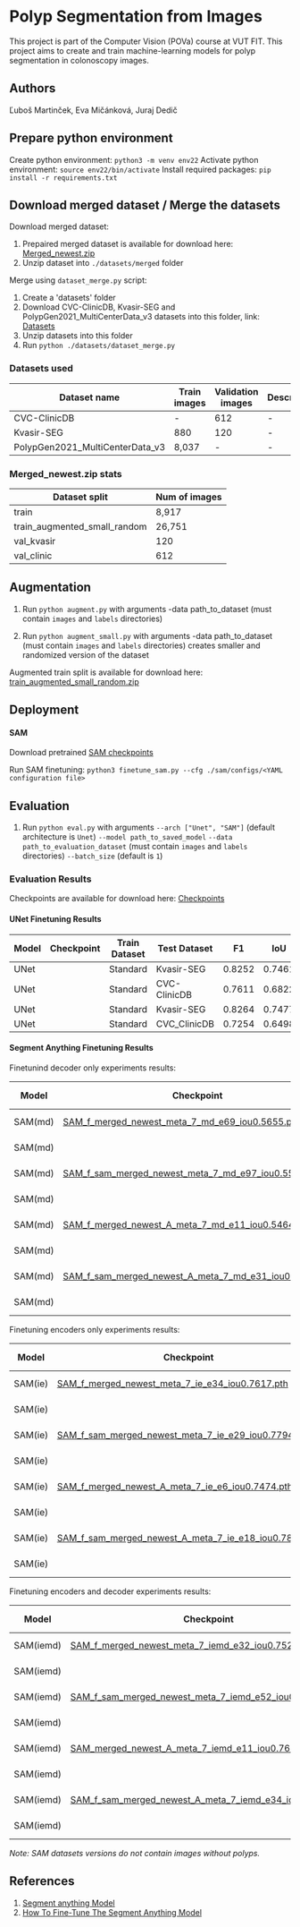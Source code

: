 # Polyp Segmentation from Images

This project is part of the Computer Vision (POVa) course at VUT FIT. This project aims to create and train machine-learning models for polyp segmentation in colonoscopy images.

## Authors

Ľuboš Martinček, Eva Mičánková, Juraj Dedič

## Prepare python environment

Create python environment:
`python3 -m venv env22`
Activate python environment:
`source env22/bin/activate`
Install required packages:
`pip install -r requirements.txt`

## Download merged dataset / Merge the datasets

Download merged dataset:

1. Prepaired merged dataset is available for download here: [Merged_newest.zip](https://drive.google.com/file/d/19frkLsWn46HJgc64ti7FWDLZoXbDune5/view?usp=drive_link)
2. Unzip dataset into `./datasets/merged` folder

Merge using `dataset_merge.py` script:

1. Create a 'datasets' folder
2. Download CVC-ClinicDB, Kvasir-SEG and PolypGen2021_MultiCenterData_v3 datasets into this folder, link: [Datasets](https://drive.google.com/drive/folders/1TE8Di181fkII9du4kxLZe7V6_ZjY3o20?usp=drive_link)
3. Unzip datasets into this folder
4. Run `python ./datasets/dataset_merge.py`

### Datasets used

<!-- table -->

| Dataset name                    | Train images | Validation images | Description |
| ------------------------------- | ------------ | ----------------- | ----------- |
| CVC-ClinicDB                    | -            | 612               | -           |
| Kvasir-SEG                      | 880          | 120               | -           |
| PolypGen2021_MultiCenterData_v3 | 8,037        | -                 | -           |

### Merged_newest.zip stats

<!-- table -->

| Dataset split                | Num of images |
| ---------------------------- | ------------- |
| train                        | 8,917         |
| train_augmented_small_random | 26,751        |
| val_kvasir                   | 120           |
| val_clinic                   | 612           |

## Augmentation

1. Run `python augment.py` with arguments
   -data path_to_dataset (must contain `images` and `labels` directories)

2. Run `python augment_small.py` with arguments
   -data path_to_dataset (must contain `images` and `labels` directories) creates smaller and randomized version of the dataset

Augmented train split is available for download here: [train_augmented_small_random.zip](https://drive.google.com/file/d/1q9Q1o15nKnhKeSsZ_K2x6lEJGZm8t6I-/view?usp=drive_link)

## Deployment

#### SAM

Download pretrained [SAM checkpoints](https://github.com/facebookresearch/segment-anything?tab=readme-ov-file#model-checkpoints)

Run SAM finetuning:
`python3 finetune_sam.py --cfg ./sam/configs/<YAML configuration file>`

## Evaluation

1. Run `python eval.py` with arguments
   `--arch ["Unet", "SAM"]` (default architecture is `Unet`)
   `--model path_to_saved_model`
   `--data path_to_evaluation_dataset` (must contain `images` and `labels` directories)
   `--batch_size` (default is `1`)

### Evaluation Results

Checkpoints are available for download here: [Checkpoints](https://drive.google.com/drive/folders/1oSuGKIIHufZv7Mifya1xgN3rmqlcPPwl?usp=drive_link)

#### UNet Finetuning Results

<!-- table -->

| Model | Checkpoint | Train Dataset | Test Dataset | F1     | IoU    | Description |
| ----- | ---------- | ------------- | ------------ | ------ | ------ | ----------- |
| UNet  |            | Standard      | Kvasir-SEG   | 0.8252 | 0.7461 | 4 epochs    |
| UNet  |            | Standard      | CVC-ClinicDB | 0.7611 | 0.6822 | 4 epochs    |
| UNet  |            | Standard      | Kvasir-SEG   | 0.8264 | 0.7477 | 10 epochs   |
| UNet  |            | Standard      | CVC_ClinicDB | 0.7254 | 0.6498 | 10 epochs   |

#### Segment Anything Finetuning Results

Finetunind decoder only experiments results:

<!-- table -->

| Model   | Checkpoint                                                                                                                                     | Train Dataset | Test Dataset | F1     | IoU    | Description |
| ------- | ---------------------------------------------------------------------------------------------------------------------------------------------- | ------------- | ------------ | ------ | ------ | ----------- |
| SAM(md) | [SAM_f_merged_newest_meta_7_md_e69_iou0.5655.pth](https://drive.google.com/file/d/1213oLXWgeDYt9kXu3ZUJxOzcMVpkYVe-/view?usp=drive_link)       | Standard      | Kvasir-SEG   | 0.7422 | 0.6481 | 69 epochs   |
| SAM(md) |                                                                                                                                                | Standard      | CVC-ClinicDB | 0.6869 | 0.6014 |             |
| SAM(md) | [SAM_f_sam_merged_newest_meta_7_md_e97_iou0.5541.pth](https://drive.google.com/file/d/1vLQfT2lj2w02e3GCxVInJUs1Ul_WFs97/view?usp=drive_link)   | Standard SAM  | Kvasir-SEG   | 0.7757 | 0.6896 | 97 epochs   |
| SAM(md) |                                                                                                                                                | Standard SAM  | CVC-ClinicDB | 0.6661 | 0.5859 |             |
| SAM(md) | [SAM_f_merged_newest_A_meta_7_md_e11_iou0.5464.pth](https://drive.google.com/file/d/1nV1gkicSD1Ss0rHZQ_cMK3PwEoN9_lqR/view?usp=drive_link)     | Augmented     | Kvasir-SEG   | 0.7444 | 0.6530 | 11 epochs   |
| SAM(md) |                                                                                                                                                | Augmented     | CVC-ClinicDB | 0.6720 | 0.5896 |             |
| SAM(md) | [SAM_f_sam_merged_newest_A_meta_7_md_e31_iou0.5566.pth](https://drive.google.com/file/d/1jw9TyfcWLbPigz78bqqPJbq7EXuZB2xM/view?usp=drive_link) | Augmented SAM | Kvasir-SEG   | 0.7687 | 0.6851 | 31 epochs   |
| SAM(md) |                                                                                                                                                | Augmented SAM | CVC-ClinicDB | 0.6528 | 0.5766 |             |

Finetuning encoders only experiments results:

<!-- table -->

| Model   | Checkpoint                                                                                                                                     | Train Dataset | Test Dataset | F1     | IoU    | Description |
| ------- | ---------------------------------------------------------------------------------------------------------------------------------------------- | ------------- | ------------ | ------ | ------ | ----------- |
| SAM(ie) | [SAM_f_merged_newest_meta_7_ie_e34_iou0.7617.pth](https://drive.google.com/file/d/1W5aEcjeNHR0tV9KEPIGs7YTiPahtZ1F4/view?usp=drive_link)       | Standard      | Kvasir-SEG   | 0.8787 | 0.8102 | 34 epochs   |
| SAM(ie) |                                                                                                                                                | Standard      | CVC-ClinicDB | 0.8386 | 0.7685 |             |
| SAM(ie) | [SAM_f_sam_merged_newest_meta_7_ie_e29_iou0.7794.pth](https://drive.google.com/file/d/1KIvbLZOZXCnDrjxVhx9OBK0FnxIuF1-O/view?usp=drive_link)   | Standard SAM  | Kvasir-SEG   | 0.8807 | 0.8147 | 29 epochs   |
| SAM(ie) |                                                                                                                                                | Standard SAM  | CVC-ClinicDB | 0.8590 | 0.7896 |             |
| SAM(ie) | [SAM_f_merged_newest_A_meta_7_ie_e6_iou0.7474.pth](https://drive.google.com/file/d/14Y6wAPnX--ou-JArU_2FB7Fk2aB5ld52/view?usp=drive_link)      | Augmented     | Kvasir-SEG   | 0.8597 | 0.7843 | 6 epochs    |
| SAM(ie) |                                                                                                                                                | Augmented     | CVC-ClinicDB | 0.8431 | 0.7650 |             |
| SAM(ie) | [SAM_f_sam_merged_newest_A_meta_7_ie_e18_iou0.7855.pth](https://drive.google.com/file/d/1XUaK04B22O11jl2aqlaJvEVdSM9AQjwJ/view?usp=drive_link) | Augmented SAM | Kvasir-SEG   | 0.8837 | 0.8166 | 18 epochs   |
| SAM(ie) |                                                                                                                                                | Augmented SAM | CVC-ClinicDB | 0.8659 | 0.7975 |             |

Finetuning encoders and decoder experiments results:

<!-- table -->

| Model     | Checkpoint                                                                                                                                       | Train Dataset | Test Dataset | F1     | IoU    | Description |
| --------- | ------------------------------------------------------------------------------------------------------------------------------------------------ | ------------- | ------------ | ------ | ------ | ----------- |
| SAM(iemd) | [SAM_f_merged_newest_meta_7_iemd_e32_iou0.7528.pt](https://drive.google.com/file/d/1aoLrisNZO8-CoK_QRq_jOa2JiP3UBaCc/view?usp=drive_link)        | Standard      | Kvasir-SEG   | 0.8803 | 0.8172 | 32 epochs   |
| SAM(iemd) |                                                                                                                                                  | Standard      | CVC-ClinicDB | 0.8206 | 0.7527 |             |
| SAM(iemd) | [SAM_f_sam_merged_newest_meta_7_iemd_e52_iou0.7848.pth](https://drive.google.com/file/d/1b6_VULKrvRkLOHWvVXCldgIYkWuJGnYt/view?usp=drive_link)   | Standard SAM  | Kvasir-SEG   | 0.8801 | 0.8178 | 52 epochs   |
| SAM(iemd) |                                                                                                                                                  | Standard SAM  | CVC-ClinicDB | 0.8541 | 0.7886 |             |
| SAM(iemd) | [SAM_merged_newest_A_meta_7_iemd_e11_iou0.7632.pth](https://drive.google.com/file/d/1HnMYQobFkQnpMJrbQHTSCGCsQZWtTAb7/view?usp=drive_link)       | Augmented     | Kvasir-SEG   | 0.8846 | 0.8196 | 11 epochs   |
| SAM(iemd) |                                                                                                                                                  | Augmented     | CVC-ClinicDB | 0.8437 | 0.7736 |             |
| SAM(iemd) | [SAM_f_sam_merged_newest_A_meta_7_iemd_e34_iou0.7976.pth](https://drive.google.com/file/d/1E3xzZkFpo8MEHnc5Ta59lhy3zkosa3TL/view?usp=drive_link) | Augmented SAM | Kvasir-SEG   | 0.8831 | 0.8189 | 34 epochs   |
| SAM(iemd) |                                                                                                                                                  | Augmented SAM | CVC-ClinicDB | 0.8714 | 0.8058 |             |

_Note: SAM datasets versions do not contain images without polyps._

## References

1. [Segment anything Model](https://github.com/facebookresearch/segment-anything?tab=readme-ov-file#segment-anything)
2. [How To Fine-Tune The Segment Anything Model](https://encord.com/blog/learn-how-to-fine-tune-the-segment-anything-model-sam/)
